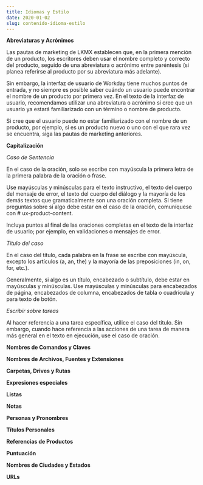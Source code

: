 ```yaml
---
title: Idiomas y Estilo
date: 2020-01-02
slug: contenido-idioma-estilo
---
```


**Abreviaturas y Acrónimos**

Las pautas de marketing de LKMX establecen que, en la primera mención de un producto, los escritores deben usar el nombre completo y correcto del producto, seguido de una abreviatura o acrónimo entre paréntesis (si planea referirse al producto por su abreviatura más adelante).

Sin embargo, la interfaz de usuario de Workday tiene muchos puntos de entrada, y no siempre es posible saber cuándo un usuario puede encontrar el nombre de un producto por primera vez. En el texto de la interfaz de usuario, recomendamos utilizar una abreviatura o acrónimo si cree que un usuario ya estará familiarizado con un término o nombre de producto.

Si cree que el usuario puede no estar familiarizado con el nombre de un producto, por ejemplo, si es un producto nuevo o uno con el que rara vez se encuentra, siga las pautas de marketing anteriores.

**Capitalización**

*Caso de Sentencia*

En el caso de la oración, solo se escribe con mayúscula la primera letra de la primera palabra de la oración o frase.

Use mayúsculas y minúsculas para el texto instructivo, el texto del cuerpo del mensaje de error, el texto del cuerpo del diálogo y la mayoría de los demás textos que gramaticalmente son una oración completa. Si tiene preguntas sobre si algo debe estar en el caso de la oración, comuníquese con # ux-product-content.

Incluya puntos al final de las oraciones completas en el texto de la interfaz de usuario; por ejemplo, en validaciones o mensajes de error.

*Titulo del caso*

En el caso del título, cada palabra en la frase se escribe con mayúscula, excepto los artículos (a, an, the) y la mayoría de las preposiciones (in, on, for, etc.).

Generalmente, si algo es un título, encabezado o subtítulo, debe estar en mayúsculas y minúsculas. Use mayúsculas y minúsculas para encabezados de página, encabezados de columna, encabezados de tabla o cuadrícula y para texto de botón.


*Escribir sobre tareas*

Al hacer referencia a una tarea específica, utilice el caso del título. Sin embargo, cuando hace referencia a las acciones de una tarea de manera más general en el texto en ejecución, use el caso de oración.

**Nombres de Comandos y Claves**

**Nombres de Archivos, Fuentes y Extensiones**

**Carpetas, Drives y Rutas**

**Expresiones especiales**

**Listas**

**Notas**

**Personas y Pronombres**

**Títulos Personales**

**Referencias de Productos**

**Puntuación**

**Nombres de Ciudades y Estados**

**URLs**